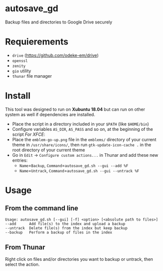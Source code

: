 # autosave_gd
Backup files and directories to Google Drive securely

# Requierements
- `drive` (https://github.com/odeke-em/drive)
- `openssl`
- `zenity`
- `gio` utility
- `thunar` file manager

# Install
This tool was designed to run on **Xubuntu 18.04** but can run on other system as well if dependencies are installed.

- Place the script in a directory included in your `$PATH` (like `$HOME/bin`)
- Configure variables `AS_DIR`, `AS_PASS` and so on, at the beginning of the script
*For XFCE*:
- Place the `emblem-go-up.png` file in the `emblems/` directory of your current theme in `/usr/share/icons/`, then run `gtk-update-icon-cache .` in the root directory of your current theme
- Go in `Edit` -> `Configure custom actions...` in Thunar and add these new entries:
  - `Name`=`Backup`, `Command`=`autosave_gd.sh --gui --add %F`
  - `Name`=`Untrack`, `Command`=`autosave_gd.sh --gui --untrack %F`

# Usage
## From the command line
```
Usage: autosave_gd.sh [--gui] [-f] <option> [<absolute path to files>]
--add      Add file(s) to the index and upload a backup
--untrack  Delete file(s) from the index but keep backup
--backup   Perform a backup of files in the index
```

## From Thunar
Right click on files and/or directories you want to backup or untrack, then select the action.
